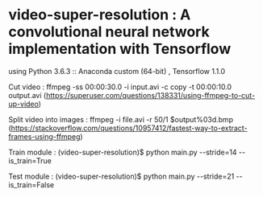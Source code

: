 video-super-resolution : A convolutional neural network implementation with Tensorflow
====================

using Python 3.6.3 :: Anaconda custom (64-bit) , Tensorflow 1.1.0

Cut video : ffmpeg -ss 00:00:30.0 -i input.avi -c copy -t 00:00:10.0 output.avi (https://superuser.com/questions/138331/using-ffmpeg-to-cut-up-video)

Split video into images : ffmpeg -i file.avi -r 50/1 $output%03d.bmp (https://stackoverflow.com/questions/10957412/fastest-way-to-extract-frames-using-ffmpeg)

Train module : (video-super-resolution)$ python main.py --stride=14 --is_train=True

Test module : (video-super-resolution)$ python main.py --stride=21 --is_train=False

